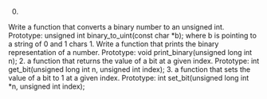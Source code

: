 0.
Write a function that converts a binary number to an unsigned int.
Prototype: unsigned int binary_to_uint(const char *b);
where b is pointing to a string of 0 and 1 chars
1.
Write a function that prints the binary representation of a number.
Prototype: void print_binary(unsigned long int n);
2.
a function that returns the value of a bit at a given index.
Prototype: int get_bit(unsigned long int n, unsigned int index);
3.
 a function that sets the value of a bit to 1 at a given index.
Prototype: int set_bit(unsigned long int *n, unsigned int index);
